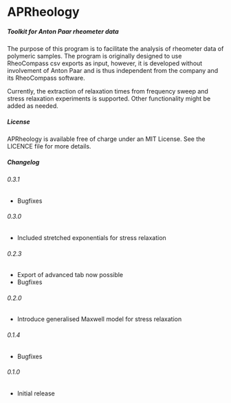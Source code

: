 # APRheology
##### _Toolkit for Anton Paar rheometer data_

The purpose of this program is to facilitate the analysis 
of rheometer data of polymeric samples. The program is originally
designed to use RheoCompass csv exports as input, however, it is 
developed without involvement of Anton Paar and is thus independent
from the company and its RheoCompass software. 

Currently, the extraction of relaxation times from frequency sweep
and stress relaxation experiments is supported. Other functionality might 
be added as needed.

##### License

APRheology is available free of charge under an MIT License. 
See the LICENCE file for more details.


##### Changelog

###### 0.3.1
* Bugfixes

###### 0.3.0
* Included stretched exponentials for stress relaxation

###### 0.2.3
* Export of advanced tab now possible
* Bugfixes

###### 0.2.0
* Introduce generalised Maxwell model for stress relaxation

###### 0.1.4
* Bugfixes

###### 0.1.0
* Initial release




